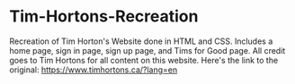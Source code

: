 # Tim-Hortons-Recreation
Recreation of Tim Horton's Website done in HTML and CSS. Includes a home page, sign in page, sign up page, and Tims for Good page. All credit goes to Tim Hortons for all content on this website. Here's the link to the original: https://www.timhortons.ca/?lang=en
